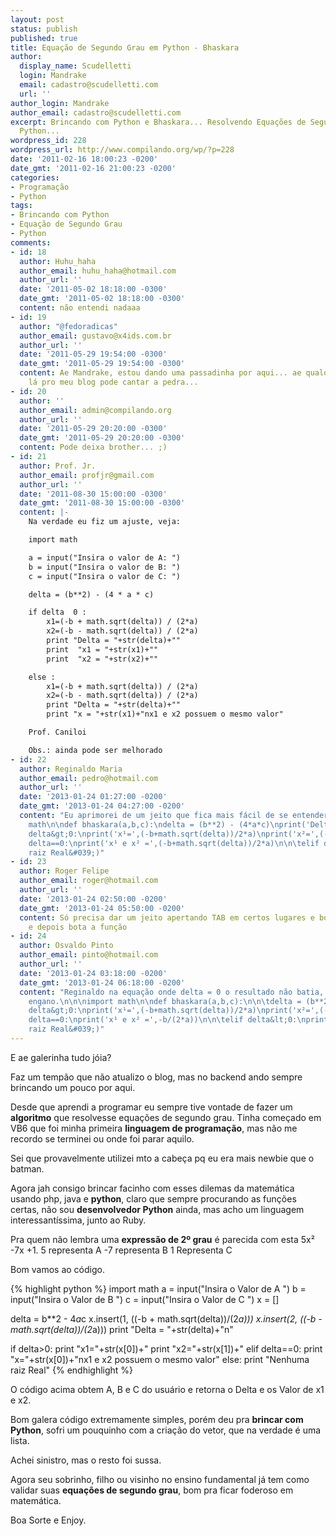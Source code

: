 ```yaml
---
layout: post
status: publish
published: true
title: Equação de Segundo Grau em Python - Bhaskara
author:
  display_name: Scudelletti
  login: Mandrake
  email: cadastro@scudelletti.com
  url: ''
author_login: Mandrake
author_email: cadastro@scudelletti.com
excerpt: Brincando com Python e Bhaskara... Resolvendo Equações de Segundo Grau com
  Python...
wordpress_id: 228
wordpress_url: http://www.compilando.org/wp/?p=228
date: '2011-02-16 18:00:23 -0200'
date_gmt: '2011-02-16 21:00:23 -0200'
categories:
- Programação
- Python
tags:
- Brincando com Python
- Equação de Segundo Grau
- Python
comments:
- id: 18
  author: Huhu_haha
  author_email: huhu_haha@hotmail.com
  author_url: ''
  date: '2011-05-02 18:18:00 -0300'
  date_gmt: '2011-05-02 18:18:00 -0300'
  content: não entendi nadaaa
- id: 19
  author: "@fedoradicas"
  author_email: gustavo@x4ids.com.br
  author_url: ''
  date: '2011-05-29 19:54:00 -0300'
  date_gmt: '2011-05-29 19:54:00 -0300'
  content: Ae Mandrake, estou dando uma passadinha por aqui... ae qualquer sugestão
    lá pro meu blog pode cantar a pedra...
- id: 20
  author: ''
  author_email: admin@compilando.org
  author_url: ''
  date: '2011-05-29 20:20:00 -0300'
  date_gmt: '2011-05-29 20:20:00 -0300'
  content: Pode deixa brother... ;)
- id: 21
  author: Prof. Jr.
  author_email: profjr@gmail.com
  author_url: ''
  date: '2011-08-30 15:00:00 -0300'
  date_gmt: '2011-08-30 15:00:00 -0300'
  content: |-
    Na verdade eu fiz um ajuste, veja:

    import math

    a = input("Insira o valor de A: ")
    b = input("Insira o valor de B: ")
    c = input("Insira o valor de C: ")

    delta = (b**2) - (4 * a * c)

    if delta  0 :
        x1=(-b + math.sqrt(delta)) / (2*a)
        x2=(-b - math.sqrt(delta)) / (2*a)
        print "Delta = "+str(delta)+""
        print  "x1 = "+str(x1)+""
        print  "x2 = "+str(x2)+""

    else :
        x1=(-b + math.sqrt(delta)) / (2*a)
        x2=(-b - math.sqrt(delta)) / (2*a)
        print "Delta = "+str(delta)+""
        print "x = "+str(x1)+"nx1 e x2 possuem o mesmo valor"

    Prof. Caniloi

    Obs.: ainda pode ser melhorado
- id: 22
  author: Reginaldo Maria
  author_email: pedro@hotmail.com
  author_url: ''
  date: '2013-01-24 01:27:00 -0200'
  date_gmt: '2013-01-24 04:27:00 -0200'
  content: "Eu aprimorei de um jeito que fica mais fácil de se entender.\n\nimport
    math\n\ndef bhaskara(a,b,c):\ndelta = (b**2) - (4*a*c)\nprint('Delta=',delta)\n\n\nif
    delta&gt;0:\nprint('x¹=',(-b+math.sqrt(delta))/2*a)\nprint('x²=',(-b-math.sqrt(delta))/2*a)\n\n\telif
    delta==0:\nprint('x¹ e x² =',(-b+math.sqrt(delta))/2*a)\n\n\telif delta&lt;0:\nprint(&#039;Nenhuma
    raiz Real&#039;)"
- id: 23
  author: Roger Felipe
  author_email: roger@hotmail.com
  author_url: ''
  date: '2013-01-24 02:50:00 -0200'
  date_gmt: '2013-01-24 05:50:00 -0200'
  content: Só precisa dar um jeito apertando TAB em certos lugares e bota import math
    e depois bota a função
- id: 24
  author: Osvaldo Pinto
  author_email: pinto@hotmail.com
  author_url: ''
  date: '2013-01-24 03:18:00 -0200'
  date_gmt: '2013-01-24 06:18:00 -0200'
  content: "Reginaldo na equação onde delta = 0 o resultado não batia, consertei esse
    engano.\n\n\nimport math\n\ndef bhaskara(a,b,c):\n\n\tdelta = (b**2) - (4*a*c)\n\n\tprint('Delta=',delta)\n\n\tif
    delta&gt;0:\nprint('x¹=',(-b+math.sqrt(delta))/2*a)\nprint('x²=',(-b-math.sqrt(delta))/2*a)\n\n\telif
    delta==0:\nprint('x¹ e x² =',-b/(2*a))\n\n\telif delta&lt;0:\nprint(&#039;Nenhuma
    raiz Real&#039;)"
---
```

E ae galerinha tudo jóia?

Faz um tempão que não atualizo o blog, mas no backend ando sempre brincando um pouco por aqui.

Desde que aprendi a programar eu sempre tive vontade de fazer um **algoritmo** que resolvesse equações de segundo grau. Tinha começado em VB6 que foi minha primeira **linguagem de programação**, mas não me recordo se terminei ou onde foi parar aquilo.

Sei que provavelmente utilizei mto a cabeça pq eu era mais newbie que o batman.

Agora jah consigo brincar facinho com esses dilemas da matemática usando php, java e **python**, claro que sempre procurando as funções certas, não sou **desenvolvedor Python** ainda, mas acho um linguagem interessantíssima, junto ao Ruby.

Pra quem não lembra uma **expressão de 2º grau** é parecida com esta 5x² -7x +1.
5 representa A
-7 representa B
1 Representa C

Bom vamos ao código.

{% highlight python %}
import math
a = input("Insira o Valor de A ")
b = input("Insira o Valor de B ")
c = input("Insira o Valor de C ")
x = []

delta = b**2 - 4*a*c
x.insert(1, ((-b + math.sqrt(delta))/(2*a)))
x.insert(2, ((-b - math.sqrt(delta))/(2*a)))
print "Delta = "+str(delta)+"n"

if delta>0:
  print "x1="+str(x[0])+"
  print "x2="+str(x[1])+"
elif delta==0:
  print "x="+str(x[0])+"nx1 e x2 possuem o mesmo valor"
else:
  print "Nenhuma raiz Real"
{% endhighlight %}

O código acima obtem A, B e C do usuário e retorna o Delta e os Valor de x1 e x2.

Bom galera código extremamente simples, porém deu pra **brincar com Python**, sofri um pouquinho com a criação do vetor, que na verdade é uma lista. 

Achei sinistro, mas o resto foi sussa.

Agora seu sobrinho, filho  ou visinho no ensino fundamental já tem como validar suas **equações de segundo grau**,  bom pra ficar foderoso em matemática.

Boa Sorte e Enjoy.
